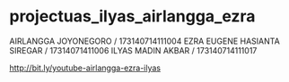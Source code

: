 # projectuas_ilyas_airlangga_ezra
AIRLANGGA JOYONEGORO / 173140714111004
EZRA EUGENE HASIANTA SIREGAR / 17314071411006
ILYAS MADIN AKBAR / 173140714111017

http://bit.ly/youtube-airlangga-ezra-ilyas
